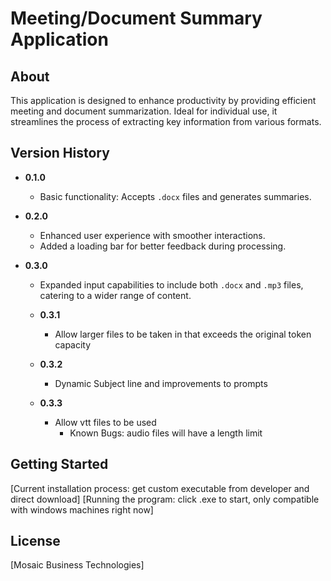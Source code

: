 # Meeting/Document Summary Application

## About
This application is designed to enhance productivity by providing efficient meeting and document summarization. Ideal for individual use, it streamlines the process of extracting key information from various formats.

## Version History

- **0.1.0**
  - Basic functionality: Accepts `.docx` files and generates summaries.
  
- **0.2.0**
  - Enhanced user experience with smoother interactions.
  - Added a loading bar for better feedback during processing.

- **0.3.0**
  - Expanded input capabilities to include both `.docx` and `.mp3` files, catering to a wider range of content.

  - **0.3.1**
    - Allow larger files to be taken in that exceeds the original token capacity
  - **0.3.2**
    - Dynamic Subject line and improvements to prompts
  - **0.3.3**
    - Allow vtt files to be used
      - Known Bugs: audio files will have a length limit

## Getting Started

[Current installation process: get custom executable from developer and direct download]
[Running the program: click .exe to start, only compatible with windows machines right now]

## License

[Mosaic Business Technologies]
